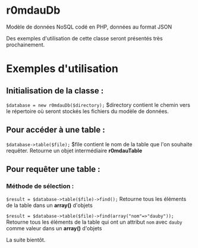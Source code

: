 r0mdauDb
========

Modèle de données NoSQL codé en PHP, données au format JSON

Des exemples d'utilisation de cette classe seront présentés très prochainement.

# Exemples d'utilisation

## Initialisation de la classe :
`$database = new r0mdauDb($directory);` 
$directory contient le chemin vers le répertoire où seront stockés les fichiers du modèle de données.

## Pour accéder à une table :
`$database->table($file);` 
$file contient le nom de la table que l'on souhaite requêter.
Retourne un objet intermédiaire **r0mdauTable**

## Pour requêter une table :

### Méthode de sélection :
`$result = $database->table($file)->find();`
Retourne tous les éléments de la table dans un **array()** d'objets

`$result = $database->table($file)->find(array("nom"=>"dauby"));`
Retourne tous les éléments de la table qui ont un attribut `nom` avec `dauby` comme valeur dans un **array()** d'objets

La suite bientôt.
